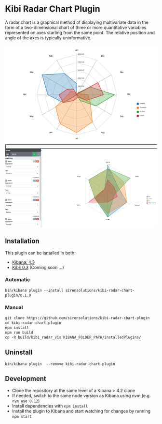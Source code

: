 # Kibi Radar Chart Plugin

A radar chart is a graphical method of displaying multivariate data                   in the form of a two-dimensional chart of three or more quantitative variables represented on axes starting from the same point. The relative position and angle of the axes is typically uninformative.

![image](img/radar.png)
![image](img/kibana.png)

## Installation

This plugin can be isntalled in both:
 
 * [Kibana: 4.3](https://www.elastic.co/downloads/past-releases/kibana-4-3-0)
 * [Kibi: 0.3](https://siren.solutions/kibi) (Coming soon ...)

### Automatic

```
bin/kibana plugin --install sirensolutions/kibi-radar-chart-plugin/0.1.0
```

### Manual

```
git clone https://github.com/sirensolutions/kibi-radar-chart-plugin
cd kibi-radar-chart-plugin
npm install
npm run build
cp -R build/kibi_radar_vis KIBANA_FOLDER_PATH/installedPlugins/
```

## Uninstall

```
bin/kibana plugin  --remove kibi-radar-chart-plugin
```

## Development

- Clone the repository at the same level of a Kibana > 4.2 clone
- If needed, switch to the same node version as Kibana using nvm 
  (e.g. `nvm use 0.12`)
- Install dependencies with `npm install`
- Install the plugin to Kibana and start watching for changes by running 
  `npm start`
